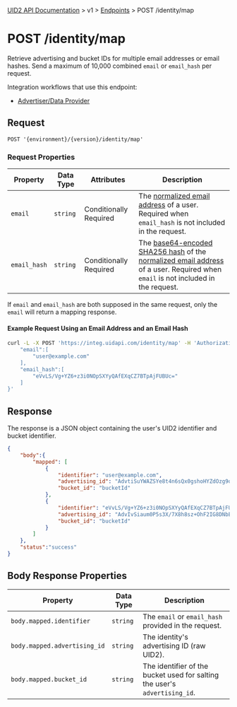 [UID2 API Documentation](../../README.md) > v1 > [Endpoints](./README.md) > POST /identity/map

# POST /identity/map

Retrieve advertising and bucket IDs for multiple email addresses or email hashes. Send a maximum of 10,000 combined `email` or `email_hash` per request.

Integration workflows that use this endpoint:
* [Advertiser/Data Provider](../guides/advertiser-dataprovider-guide.md)

## Request 

```POST '{environment}/{version}/identity/map'```

###  Request Properties

| Property | Data Type | Attributes | Description |
| --- | --- | --- | --- |
| `email` | `string` | Conditionally Required | The [normalized email address](../../README.md##email-normalization) of a user. Required when `email_hash` is not included in the request. |
| `email_hash` | `string` | Conditionally Required | The [base64-encoded SHA256 hash](../../README.md#encoding-email-hashes) of the [normalized email address](../../README.md##email-normalization) of a user. Required when `email` is not included in the request. |

If `email` and `email_hash` are both supposed in the same request, only the `email` will return a mapping response.

#### Example Request Using an Email Address and an Email Hash

```sh
curl -L -X POST 'https://integ.uidapi.com/identity/map' -H 'Authorization: Bearer YourTokenBV3tua4BXNw+HVUFpxLlGy8nWN6mtgMlIk=' -H 'Content-Type: application/json' --data-raw '{
    "email":[
        "user@example.com"
    ],
    "email_hash":[
        "eVvLS/Vg+YZ6+z3i0NOpSXYyQAfEXqCZ7BTpAjFUBUc="
    ]    
}'
```

## Response

The response is a JSON object containing the user's UID2 identifier and bucket identifier.

```json
{
    "body":{
        "mapped": [
            {
                "identifier": "user@example.com",
                "advertising_id": "AdvtiSuYWAZSYe8t4n6sQx0gshoHYZdOzg9qUn/eKgE=",
                "bucket_id": "bucketId"
            },
            {
                "identifier": "eVvLS/Vg+YZ6+z3i0NOpSXYyQAfEXqCZ7BTpAjFUBUc=",
                "advertising_id": "AdvIvSiaum0P5s3X/7X8h8sz+OhF2IG8DNbEnkWSbYM=",
                "bucket_id": "bucketId"
            }
        ]
    },
    "status":"success"
}
```

## Body Response Properties

| Property | Data Type | Description |
| --- | --- | --- |
| `body.mapped.identifier` | `string` | The `email` or `email_hash` provided in the request. |
| `body.mapped.advertising_id` | `string` | The identity's advertising ID (raw UID2). |
| `body.mapped.bucket_id` | `string` | The identifier of the bucket used for salting the user's `advertising_id`. |